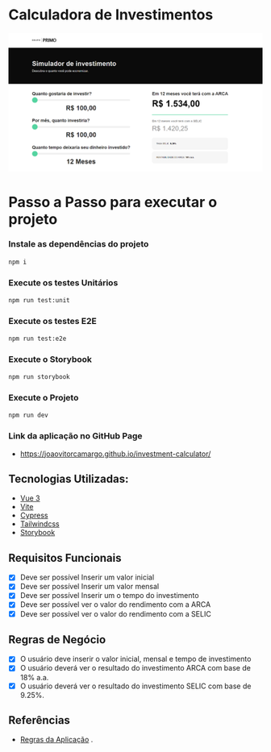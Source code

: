 
# Calculadora de Investimentos
![Alt text](image.png)

# Passo a Passo para executar o projeto
### Instale as dependências do projeto
```sh
npm i
```
### Execute os testes Unitários
```sh
npm run test:unit
```
### Execute os testes E2E
```sh
npm run test:e2e
```
### Execute o Storybook
```sh
npm run storybook
```
### Execute o Projeto
```sh
npm run dev
```
### Link da aplicação no GitHub Page
- https://joaovitorcamargo.github.io/investment-calculator/

## Tecnologias Utilizadas:
- [Vue 3](https://vuejs.org/)
- [Vite](https://vitejs.dev/)
- [Cypress](https://docs.cypress.io/guides/overview/why-cypress)
- [Tailwindcss](https://v2.tailwindcss.com/)
- [Storybook](https://storybook.js.org/)

## Requisitos Funcionais

- [x] Deve ser possível Inserir um valor inicial
- [x] Deve ser possível Inserir um valor mensal
- [x] Deve ser possível Inserir um o tempo do investimento
- [x] Deve ser possível ver o valor do rendimento com a ARCA
- [x] Deve ser possível ver o valor do rendimento com a SELIC

## Regras de Negócio

- [x] O usuário deve inserir o valor inicial, mensal e tempo de investimento
- [x] O usuário deverá ver o resultado do investimento ARCA com base de 18% a.a.
- [x] O usuário deverá ver o resultado do investimento SELIC com base de 9.25%.

## Referências
- [Regras da Aplicação](https://gist.github.com/gp-breno/4b2262f135d24367e78e1be6db2e505c) .